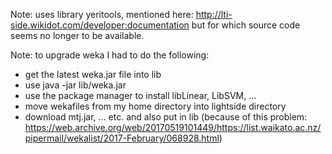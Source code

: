 
Note: uses library yeritools, mentioned here: http://lti-side.wikidot.com/developer:documentation
but for which source code seems no longer to be available.

Note: to upgrade weka I had to do the following:
  * get the latest weka.jar file into lib
  * use java -jar lib/weka.jar
  * use the package manager to install libLinear, LibSVM, ...
  * move wekafiles from my home directory into lightside directory
  * download mtj.jar, ... etc. and also put in lib (because of this problem: https://web.archive.org/web/20170519101449/https://list.waikato.ac.nz/pipermail/wekalist/2017-February/068928.html)
  
